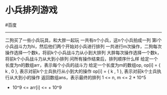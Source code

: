 # 小兵排列游戏

#百度 

---


二狗买了一些小兵玩具，和大胖一起玩
一共有n个小兵，这n个小兵拍成一列
第i个小兵战斗力为hi，然后他们两个开始对小兵进行排列
一共进行m次操作，二狗每次操作选择一个数k，将前k个小兵战斗力从小到大排列
大胖每次操作选择一个数k，将前k个小兵战斗力从大到小排列
问所有操作结束后，排列顺序什么样
给定一个长度为n的数组arr，表示每个小兵的战斗力
给定一个长度为m的数组op, 
op[i] = { k , 0 }, 表示对前k个士兵执行从小到大的操作
op[i] = { k , 1 }, 表示对前k个士兵执行从大到小的操作
返回数组ans，表示最终的排列
1 <= n, m <= 2 * 10^5
- 10^9 <= arr[i] <= + 10^9